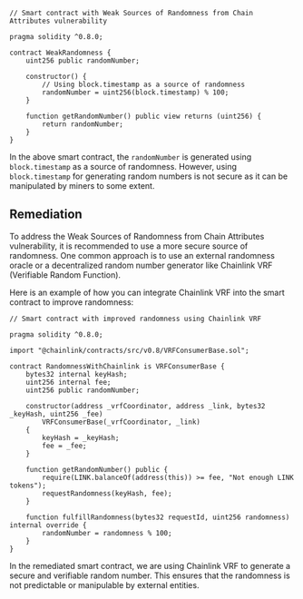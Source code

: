 ```solidity
// Smart contract with Weak Sources of Randomness from Chain Attributes vulnerability

pragma solidity ^0.8.0;

contract WeakRandomness {
    uint256 public randomNumber;

    constructor() {
        // Using block.timestamp as a source of randomness
        randomNumber = uint256(block.timestamp) % 100;
    }

    function getRandomNumber() public view returns (uint256) {
        return randomNumber;
    }
}
```

In the above smart contract, the `randomNumber` is generated using `block.timestamp` as a source of randomness. However, using `block.timestamp` for generating random numbers is not secure as it can be manipulated by miners to some extent.

## Remediation

To address the Weak Sources of Randomness from Chain Attributes vulnerability, it is recommended to use a more secure source of randomness. One common approach is to use an external randomness oracle or a decentralized random number generator like Chainlink VRF (Verifiable Random Function).

Here is an example of how you can integrate Chainlink VRF into the smart contract to improve randomness:

```solidity
// Smart contract with improved randomness using Chainlink VRF

pragma solidity ^0.8.0;

import "@chainlink/contracts/src/v0.8/VRFConsumerBase.sol";

contract RandomnessWithChainlink is VRFConsumerBase {
    bytes32 internal keyHash;
    uint256 internal fee;
    uint256 public randomNumber;

    constructor(address _vrfCoordinator, address _link, bytes32 _keyHash, uint256 _fee) 
        VRFConsumerBase(_vrfCoordinator, _link)
    {
        keyHash = _keyHash;
        fee = _fee;
    }

    function getRandomNumber() public {
        require(LINK.balanceOf(address(this)) >= fee, "Not enough LINK tokens");
        requestRandomness(keyHash, fee);
    }

    function fulfillRandomness(bytes32 requestId, uint256 randomness) internal override {
        randomNumber = randomness % 100;
    }
}
```

In the remediated smart contract, we are using Chainlink VRF to generate a secure and verifiable random number. This ensures that the randomness is not predictable or manipulable by external entities.